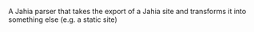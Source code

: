 A Jahia parser that takes the export of a Jahia site
and transforms it into something else (e.g. a static
site)